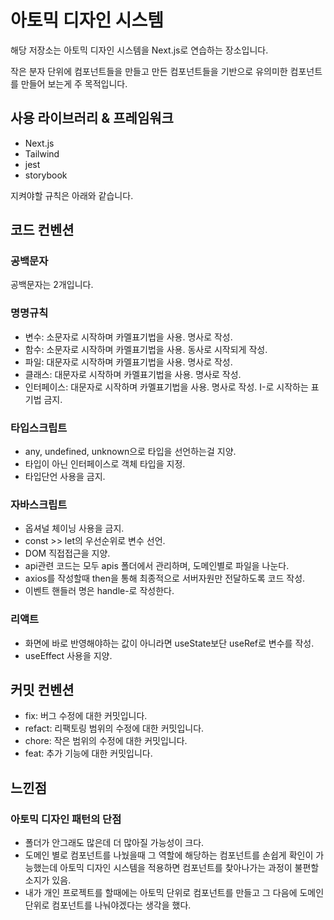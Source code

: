 # 아토믹 디자인 시스템
해당 저장소는 아토믹 디자인 시스템을 Next.js로 연습하는 장소입니다.

작은 분자 단위에 컴포넌트들을 만들고 만든 컴포넌트들을 기반으로 유의미한 컴포넌트를 만들어 보는게 주 목적입니다.

## 사용 라이브러리 & 프레임워크
- Next.js
- Tailwind
- jest
- storybook

지켜야할 규칙은 아래와 같습니다.

## 코드 컨벤션

### 공백문자
공백문자는 2개입니다.

### 명명규칙
- 변수: 소문자로 시작하며 카멜표기법을 사용. 명사로 작성.
- 함수: 소문자로 시작하며 카멜표기법을 사용. 동사로 시작되게 작성.
- 파일: 대문자로 시작하며 카멜표기법을 사용. 명사로 작성.
- 클래스: 대문자로 시작하며 카멜표기법을 사용. 명사로 작성.
- 인터페이스: 대문자로 시작하며 카멜표기법을 사용. 명사로 작성. I-로 시작하는 표기법 금지.

### 타입스크립트
- any, undefined, unknown으로 타입을 선언하는걸 지양.
- 타입이 아닌 인터페이스로 객체 타입을 지정.
- 타입단언 사용을 금지.

### 자바스크립트
- 옵셔널 체이닝 사용을 금지.
- const >> let의 우선순위로 변수 선언.
- DOM 직접접근을 지양.
- api관련 코드는 모두 apis 폴더에서 관리하며, 도메인별로 파일을 나눈다.
- axios를 작성할때 then을 통해 최종적으로 서버자원만 전달하도록 코드 작성.
- 이벤트 핸들러 명은 handle-로 작성한다.

### 리액트
- 화면에 바로 반영해야하는 값이 아니라면 useState보단 useRef로 변수를 작성.
- useEffect 사용을 지양.

## 커밋 컨벤션
- fix: 버그 수정에 대한 커밋입니다.
- refact: 리팩토링 범위의 수정에 대한 커밋입니다.
- chore: 작은 범위의 수정에 대한 커밋입니다.
- feat: 추가 기능에 대한 커밋입니다.


## 느낀점
### 아토믹 디자인 패턴의 단점
- 폴더가 안그래도 많은데 더 많아질 가능성이 크다.
- 도메인 별로 컴포넌트를 나눴을때 그 역할에 해당하는 컴포넌트를 손쉽게 확인이 가능했는데 아토믹 디자인 시스템을 적용하면 컴포넌트를 찾아나가는 과정이 불편할 소지가 있음.
- 내가 개인 프로젝트를 할때에는 아토믹 단위로 컴포넌트를 만들고 그 다음에 도메인 단위로 컴포넌트를 나눠야겠다는 생각을 했다.